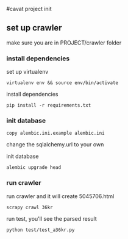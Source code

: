 #cavat project init

## set up crawler
make sure you are in PROJECT/crawler folder
### install dependencies
set up virtualenv

```
virtualenv env && source env/bin/activate
```

install dependencies

```
pip install -r requirements.txt
```
### init database
```
copy alembic.ini.example alembic.ini
```

change the sqlalchemy.url to your own

init database
```
alembic upgrade head
```

### run crawler

run crawler and it will create 5045706.html
```
scrapy crawl 36kr
```

run test, you'll see the parsed result
```
python test/test_a36kr.py
```